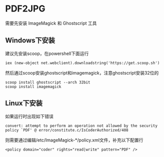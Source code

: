 # PDF2JPG

需要先安装 ImageMagick 和 Ghostscript 工具

## Windows下安装
建议先安装scoop，在powershell下面运行

```
iex (new-object net.webclient).downloadstring('https://get.scoop.sh')
```

然后通过scoop安装ghostscript和imagemagick，注意ghostscript安装32位的

```
scoop install ghostscript --arch 32bit
scoop install imagemagick
```

## Linux下安装

如果运行时出现如下错误
```
convert: attempt to perform an operation not allowed by the security policy `PDF' @ error/constitute.c/IsCoderAuthorized/408
```
则需要通过编辑/etc/ImageMagick-*/policy.xml文件，补充以下配置行
```
<policy domain="coder" rights="read|write" pattern="PDF" />
```

